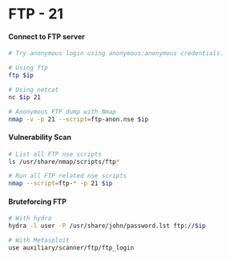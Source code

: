 # FTP - 21

#### Connect to FTP server

```bash
# Try anonymous login using anonymous:anonymous credentials.

# Using ftp
ftp $ip

# Using netcat
nc $ip 21

# Anonymous FTP dump with Nmap
nmap -v -p 21 --script=ftp-anon.nse $ip
```

#### Vulnerability Scan

```bash
# List all FTP nse scripts
ls /usr/share/nmap/scripts/ftp*

# Run all FTP related nse scripts 
nmap --script=ftp-* -p 21 $ip
```

#### Bruteforcing FTP

```bash
# With hydra
hydra -l user -P /usr/share/john/password.lst ftp://$ip

# With Metasploit
use auxiliary/scanner/ftp/ftp_login
```





